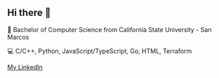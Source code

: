 ## Hi there 👋

📜 Bachelor of Computer Science from California State University - San Marcos 

💻 C/C++, Python, JavaScript/TypeScript, Go, HTML, Terraform

[My LinkedIn](www.linkedin.com/in/dax-taraleskof-8b5410201)

<!--
**daxmictar/daxmictar** is a ✨ _special_ ✨ repository because its `README.md` (this file) appears on your GitHub profile.

- 🔭 I’m currently working on ...
- 🌱 I’m currently learning ...
- 👯 I’m looking to collaborate on ...
- 🤔 I’m looking for help with ...
- 💬 Ask me about ...
- 📫 How to reach me: ...
- 😄 Pronouns: ...
- ⚡ Fun fact: ...
-->
